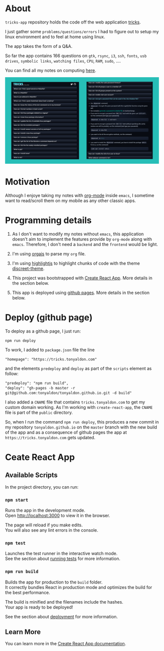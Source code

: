 # About

`tricks-app` repository holds the code off the web application
[tricks](https://tricks.tonyaldon.com/).

I just gather some `problems/questions/errors` I had to figure out to
setup my linux environment and to feel at home using linux.

The app takes the form of a Q&A.

So far the app contains 166 questions on `gtk`, `rsync`, `i3`, `ssh`,
`fonts`, `usb drives`, `symbolic links`, `watching files`, `CPU`,
`RAM`, `sudo`, ....

You can find all my notes on computing [here](https://github.com/tonyaldon/tricks).

<img src="tricks.png" alt="Tricks app by Tony Aldon" title="Tricks App by Tony Aldon">

# Motivation

Although I enjoye taking my notes with
[org-mode](https://orgmode.org/) inside `emacs`, I sometime want to
read/scroll them on my mobile as any other classic apps.

# Programming details

1. As I don't want to modify my notes without `emacs`, this application
   doesn't aim to implement the features provide by `org-mode` along
   with `emacs`. Therefore, I don't need a `backend` and the
   `frontend` would be light.

2. I'm using [orgajs](https://github.com/orgapp/orgajs) to parse my
   `org` file.

3. I'm using [highlightjs](https://highlightjs.org/) to highlight
   chunks of code with the theme
   [discreet-theme](https://github.com/tonyaldon/discreet-theme).

4. This project was bootstrapped with [Create React
   App](https://github.com/facebook/create-react-app). More
   details in the section below.

5. This app is deployed using [github
   pages](https://pages.github.com/). More details in the section below.

# Deploy (github page)

To deploy as a github page, I just run:

	npm run deploy

To work, I added to `package.json` file the line

	"homepage": "https://tricks.tonyaldon.com"

and the elements `predeploy` and `deploy` as part of the `scripts`
element as follow:

    "predeploy": "npm run build",
    "deploy": "gh-pages -b master -r git@github.com:tonyaldon/tonyaldon.github.io.git -d build"

I also added a `CNAME` file that contains `tricks.tonyaldon.com` to
get my custom domain working. As I'm working with `create-react-app`,
the `CNAME` file is part of the `public` directory.

So, when I run the command `npm run deploy`, this produces a new
commit in my repository `tonyaldon.github.io` on the `master` branch
with the new build of the app and as a consequence of github pages
the app at `https://tricks.tonyaldon.com` gets updated.

# Ceate React App

## Available Scripts

In the project directory, you can run:

### `npm start`

Runs the app in the development mode.<br />
Open [http://localhost:3000](http://localhost:3000) to view it in the browser.

The page will reload if you make edits.<br />
You will also see any lint errors in the console.

### `npm test`

Launches the test runner in the interactive watch mode.<br />
See the section about [running tests](https://facebook.github.io/create-react-app/docs/running-tests) for more information.

### `npm run build`

Builds the app for production to the `build` folder.<br />
It correctly bundles React in production mode and optimizes the build for the best performance.

The build is minified and the filenames include the hashes.<br />
Your app is ready to be deployed!

See the section about [deployment](https://facebook.github.io/create-react-app/docs/deployment) for more information.

## Learn More

You can learn more in the [Create React App documentation](https://facebook.github.io/create-react-app/docs/getting-started).
